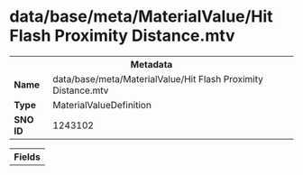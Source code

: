 <h1>data/base/meta/MaterialValue/Hit Flash Proximity Distance.mtv</h1><table><tr><th colspan="100%">Metadata</th></tr><tr><td><b>Name</b></td><td>data/base/meta/MaterialValue/Hit Flash Proximity Distance.mtv</td></tr><tr><td><b>Type</b></td><td>MaterialValueDefinition</td></tr><tr><td><b>SNO ID</b></td><td>1243102</td></tr></table>

<table><tr><th colspan="100%">Fields</th></tr></table>

